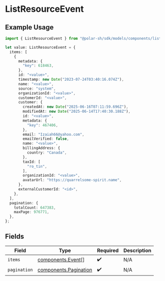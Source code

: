 # ListResourceEvent

## Example Usage

```typescript
import { ListResourceEvent } from "@polar-sh/sdk/models/components/listresourceevent.js";

let value: ListResourceEvent = {
  items: [
    {
      metadata: {
        "key": 618463,
      },
      id: "<value>",
      timestamp: new Date("2023-07-24T03:40:16.074Z"),
      name: "<value>",
      source: "system",
      organizationId: "<value>",
      customerId: "<value>",
      customer: {
        createdAt: new Date("2025-06-16T07:11:59.696Z"),
        modifiedAt: new Date("2025-06-14T17:40:30.188Z"),
        id: "<value>",
        metadata: {
          "key": 467406,
        },
        email: "Izaiah66@yahoo.com",
        emailVerified: false,
        name: "<value>",
        billingAddress: {
          country: "Canada",
        },
        taxId: [
          "ro_tin",
        ],
        organizationId: "<value>",
        avatarUrl: "https://quarrelsome-spirit.name",
      },
      externalCustomerId: "<id>",
    },
  ],
  pagination: {
    totalCount: 647383,
    maxPage: 976771,
  },
};
```

## Fields

| Field                                                          | Type                                                           | Required                                                       | Description                                                    |
| -------------------------------------------------------------- | -------------------------------------------------------------- | -------------------------------------------------------------- | -------------------------------------------------------------- |
| `items`                                                        | [components.Event](../../models/components/event.md)[]         | :heavy_check_mark:                                             | N/A                                                            |
| `pagination`                                                   | [components.Pagination](../../models/components/pagination.md) | :heavy_check_mark:                                             | N/A                                                            |